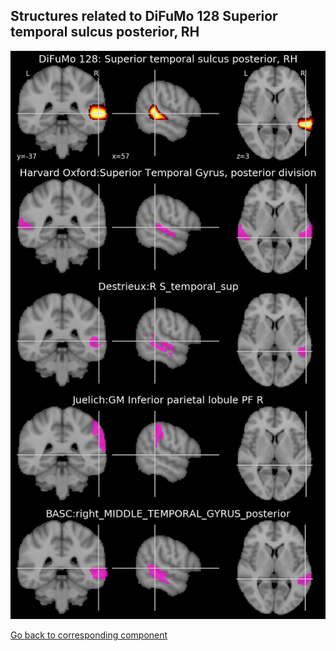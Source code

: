 


## Structures related to DiFuMo 128 Superior temporal sulcus posterior, RH

![126](126.jpg "Structures related to DiFuMo 128 Superior temporal sulcus posterior, RH")

[Go back to corresponding component](https://parietal-inria.github.io/DiFuMo/128/html/126.html)